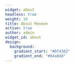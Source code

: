 ```yaml
---
widget: about
headless: true
weight: 10
title: About Meeeee
active: true
author: admin
widget_id: about
design:
  background:
    gradient_start: "#0f4362"
    gradient_end: "#84a8dd"
---
```

